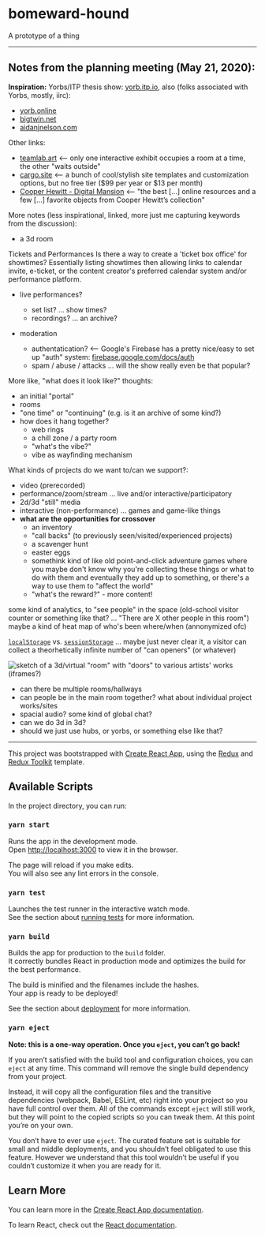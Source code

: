 # bomeward-hound

A prototype of a thing

---

## Notes from the planning meeting (May 21, 2020):

**Inspiration:** Yorbs/ITP thesis show: [yorb.itp.io](https://yorb.itp.io/), also (folks associated with Yorbs, mostly, iirc):

- [yorb.online](https://yorb.online/)
- [bigtwin.net](http://www.bigtwin.net/)
- [aidanjnelson.com](https://www.aidanjnelson.com/)

Other links:

- [teamlab.art](https://www.teamlab.art/) <-- only one interactive exhibit occupies a room at a time, the other "waits outside"
- [cargo.site](https://cargo.site/) <-- a bunch of cool/stylish site templates and customization options, but no free tier ($99 per year or $13 per month)
- [Cooper Hewitt - Digital Mansion](https://www.cooperhewitt.org/digital-mansion/) <-- "the best […] online resources and a few […] favorite objects from Cooper Hewitt’s collection"

More notes (less inspirational, linked, more just me capturing keywords from the discussion):

- a 3d room

Tickets and Performances
Is there a way to create a 'ticket box office' for showtimes? Essentially listing showtimes then allowing links to calendar invite, e-ticket, or the content creator's preferred calendar system and/or performance platform.

- live performances?

  - set list? … show times?
  - recordings? … an archive?

- moderation
  - authentatication? <-- Google's Firebase has a pretty nice/easy to set up "auth" system: [firebase.google.com/docs/auth](https://firebase.google.com/docs/auth/)
  - spam / abuse / attacks … will the show really even be that popular?

More like, "what does it look like?" thoughts:

- an initial "portal"
- rooms
- "one time" or "continuing" (e.g. is it an archive of some kind?)
- how does it hang together?
  - web rings
  - a chill zone / a party room
  - "what's the vibe?"
  - vibe as wayfinding mechanism

What kinds of projects do we want to/can we support?:

- video (prerecorded)
- performance/zoom/stream … live and/or interactive/participatory
- 2d/3d "still" media
- interactive (non-performance) … games and game-like things
- **what are the opportunities for crossover**
  - an inventory
  - "call backs" (to previously seen/visited/experienced projects)
  - a scavenger hunt
  - easter eggs
  - somethink kind of like old point-and-click adventure games where you maybe don't know why you're collecting these things or what to do with them and eventually they add up to something, or there's a way to use them to "affect the world"
  - "what's the reward?" - more content!

some kind of analytics, to "see people" in the space (old-school visitor counter or something like that? … "There are X other people in this room") maybe a kind of heat map of who's been where/when (annonymized ofc)

[`localStorage`](https://developer.mozilla.org/en-US/docs/Web/API/Window/localStorage) vs. [`sessionStorage`](https://developer.mozilla.org/en-US/docs/Web/API/Window/sessionStorage) … maybe just never clear it, a visitor can collect a theorhetically infinite number of "can openers" (or whatever)

![sketch of a 3d/virtual "room" with "doors" to various artists' works (`iframe`s?)](https://user-images.githubusercontent.com/810398/82846064-0ea22d00-9eb5-11ea-9cb6-bb5e60ac4ec7.jpg 'sketch of a 3d/virtual "room" with "doors" to various artists\' works (`iframe`s?)')

- can there be multiple rooms/hallways
- can people be in the main room together? what about individual project works/sites
- spacial audio? some kind of global chat?
- can we do 3d in 3d?
- should we just use hubs, or yorbs, or something else like that?

---

This project was bootstrapped with [Create React App](https://github.com/facebook/create-react-app), using the [Redux](https://redux.js.org/) and [Redux Toolkit](https://redux-toolkit.js.org/) template.

## Available Scripts

In the project directory, you can run:

### `yarn start`

Runs the app in the development mode.<br />
Open [http://localhost:3000](http://localhost:3000) to view it in the browser.

The page will reload if you make edits.<br />
You will also see any lint errors in the console.

### `yarn test`

Launches the test runner in the interactive watch mode.<br />
See the section about [running tests](https://facebook.github.io/create-react-app/docs/running-tests) for more information.

### `yarn build`

Builds the app for production to the `build` folder.<br />
It correctly bundles React in production mode and optimizes the build for the best performance.

The build is minified and the filenames include the hashes.<br />
Your app is ready to be deployed!

See the section about [deployment](https://facebook.github.io/create-react-app/docs/deployment) for more information.

### `yarn eject`

**Note: this is a one-way operation. Once you `eject`, you can’t go back!**

If you aren’t satisfied with the build tool and configuration choices, you can `eject` at any time. This command will remove the single build dependency from your project.

Instead, it will copy all the configuration files and the transitive dependencies (webpack, Babel, ESLint, etc) right into your project so you have full control over them. All of the commands except `eject` will still work, but they will point to the copied scripts so you can tweak them. At this point you’re on your own.

You don’t have to ever use `eject`. The curated feature set is suitable for small and middle deployments, and you shouldn’t feel obligated to use this feature. However we understand that this tool wouldn’t be useful if you couldn’t customize it when you are ready for it.

## Learn More

You can learn more in the [Create React App documentation](https://facebook.github.io/create-react-app/docs/getting-started).

To learn React, check out the [React documentation](https://reactjs.org/).
